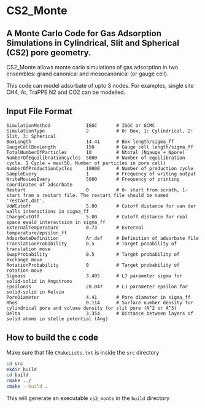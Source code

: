 # CS2_Monte
## A Monte Carlo Code for Gas Adsorption Simulations in Cylindrical, Slit and Spherical (CS2) pore geometry.

CS2_Monte allows monte carlo simulations of gas adsorption in two ensembles: grand canonical and mesocanonical (or gauge cell).

This code can model adsorbate of upto 3 nodes. For examples, single site CH4, Ar, TraPPE N2 and CO2 can be modelled. 


## Input File Format
```
SimulationMethod             IGGC       # IGGC or GCMC
SimulationType               2          # 0: Box, 1: Cylindrical, 2: Slit, 3: Spherical
BoxLength                    14.41      # Box length/sigma_ff
GaugeCellBoxLength           150        # Gauge cell length/sigma_ff
TotalNumberOfParticles       10         # Ntotal (Ngauge + Npore)
NumberOfEquilibrationCycles  5000       # Number of equilibration cycle. 1 Cycle = max(50, Number of particles in pore cell)
NumberOfProductionCycles     10000      # Number of production cycle
SampleEvery                  1          # Frequency of writing output 
WriteMoviesEvery             5000       # Frequency of printing coordinates of adsorbate
Restart                      0          # 0- start from scrath, 1- start from a restart file. The restart file should be named 'restart.dat'.
VdWCutoff                    5.00       # Cutoff distance for van der walls interactions in sigma_ff 
ChargeCutOff                 5.00       # Cutoff distance for real space ewald interactsion in sigma_ff
ExternalTemperature          0.73       # External temperature/epsilon_ff
AdsorbateDefinition          Ar.def     # Definition of adsorbate file
TranslationProbability       0.5        # Target proability of translation move
SwapProbability              0.5        # Target probability of exchange move
RotationProbability          0          # Target probability of rotation move
Sigmass                      3.405      # LJ parameter sigma for solid-solid in Angstroms
Epsilonss                    28.047     # LJ parameter epsilon for solid-solid in Kelvin
PoreDiameter                 4.41       # Pore diameter in sigma_ff
Rhos                         0.114      # Surface number density for cylindrical pore and volume density for slit pore (A^2 or A^3)
Delta                        3.354      # Distance between layers of solid atoms in stelle potential (Ang)
```


## How to build the c code
Make sure that file `CMakeLists.txt` is inside the `src` directory
```bash
cd src
mkdir build
cd build
cmake ../
cmake --build .
```
This will generate an executable `cs2_monte` in the `build` directory


